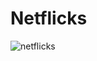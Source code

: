 # Netflicks

![netflicks](https://user-images.githubusercontent.com/106694506/198312401-2dc07e85-e6a6-4ecf-ae1d-2be6860dbe6d.png)
